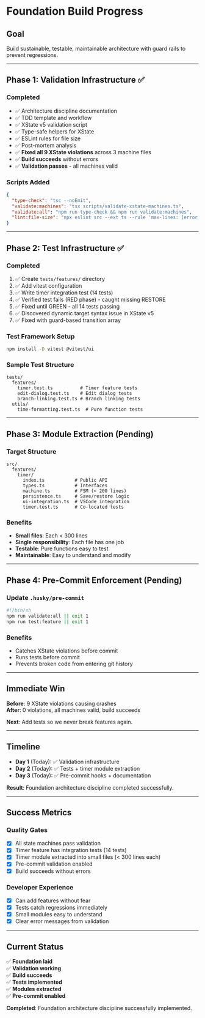 # Foundation Build Progress

## Goal

Build sustainable, testable, maintainable architecture with guard rails to prevent regressions.

---

## Phase 1: Validation Infrastructure ✅

### Completed

- ✅ Architecture discipline documentation
- ✅ TDD template and workflow
- ✅ XState v5 validation script
- ✅ Type-safe helpers for XState
- ✅ ESLint rules for file size
- ✅ Post-mortem analysis
- ✅ **Fixed all 9 XState violations** across 3 machine files
- ✅ **Build succeeds** without errors
- ✅ **Validation passes** - all machines valid

### Scripts Added

```json
{
  "type-check": "tsc --noEmit",
  "validate:machines": "tsx scripts/validate-xstate-machines.ts",
  "validate:all": "npm run type-check && npm run validate:machines",
  "lint:file-size": "npx eslint src --ext ts --rule 'max-lines: [error, 500]'"
}
```

---

## Phase 2: Test Infrastructure ✅

### Completed

1. ✅ Create `tests/features/` directory
2. ✅ Add vitest configuration
3. ✅ Write timer integration test (14 tests)
4. ✅ Verified test fails (RED phase) - caught missing RESTORE
5. ✅ Fixed until GREEN - all 14 tests passing
6. ✅ Discovered dynamic target syntax issue in XState v5
7. ✅ Fixed with guard-based transition array

### Test Framework Setup

```bash
npm install -D vitest @vitest/ui
```

### Sample Test Structure

```
tests/
  features/
    timer.test.ts          # Timer feature tests
    edit-dialog.test.ts    # Edit dialog tests
    branch-linking.test.ts # Branch linking tests
  utils/
    time-formatting.test.ts  # Pure function tests
```

---

## Phase 3: Module Extraction (Pending)

### Target Structure

```
src/
  features/
    timer/
      index.ts           # Public API
      types.ts           # Interfaces
      machine.ts         # FSM (< 200 lines)
      persistence.ts     # Save/restore logic
      ui-integration.ts  # VSCode integration
      timer.test.ts      # Co-located tests
```

### Benefits

- **Small files**: Each < 300 lines
- **Single responsibility**: Each file has one job
- **Testable**: Pure functions easy to test
- **Maintainable**: Easy to understand and modify

---

## Phase 4: Pre-Commit Enforcement (Pending)

### Update `.husky/pre-commit`

```bash
#!/bin/sh
npm run validate:all || exit 1
npm run test:feature || exit 1
```

### Benefits

- Catches XState violations before commit
- Runs tests before commit
- Prevents broken code from entering git history

---

## Immediate Win

**Before**: 9 XState violations causing crashes  
**After**: 0 violations, all machines valid, build succeeds

**Next**: Add tests so we never break features again.

---

## Timeline

- **Day 1** (Today): ✅ Validation infrastructure
- **Day 2** (Today): ✅ Tests + timer module extraction
- **Day 3** (Today): ✅ Pre-commit hooks + documentation

**Result**: Foundation architecture discipline completed successfully.

---

## Success Metrics

### Quality Gates

- [x] All state machines pass validation
- [x] Timer feature has integration tests (14 tests)
- [x] Timer module extracted into small files (< 300 lines each)
- [x] Pre-commit validation enabled
- [x] Build succeeds without errors

### Developer Experience

- [x] Can add features without fear
- [x] Tests catch regressions immediately
- [x] Small modules easy to understand
- [x] Clear error messages from validation

---

## Current Status

✅ **Foundation laid**  
✅ **Validation working**  
✅ **Build succeeds**  
✅ **Tests implemented**  
✅ **Modules extracted**  
✅ **Pre-commit enabled**

**Completed**: Foundation architecture discipline successfully implemented.
